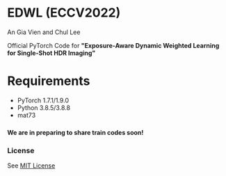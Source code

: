 # EDWL (ECCV2022)

An Gia Vien and Chul Lee

Official PyTorch Code for **"Exposure-Aware Dynamic Weighted Learning for Single-Shot HDR Imaging"**

# Requirements
- PyTorch 1.7.1/1.9.0
- Python 3.8.5/3.8.8
- mat73
###
**We are in preparing to share train codes soon!**

### License
See [MIT License](https://github.com/viengiaan/EDWL/blob/main/LICENSE)

